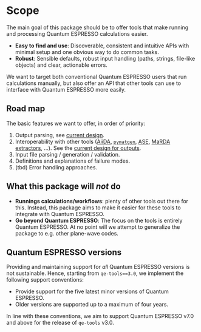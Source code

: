 # Scope

The main goal of this package should be to offer tools that make running and processing Quantum ESPRESSO calculations easier.

* **Easy to find and use**: Discoverable, consistent and intuitive APIs with minimal setup and one obvious way to do common tasks.
* **Robust**: Sensible defaults, robust input handling (paths, strings, file-like objects) and clear, actionable errors.

We want to target both conventional Quantum ESPRESSO users that run calculations manually, but also offer an API that other tools can use to interface with Quantum ESPRESSO more easily.

## Road map

The basic features we want to offer, in order of priority:

1. Output parsing, see [current design](outputs.md).
1. Interoperability with other tools ([AiiDA](https://aiida.net/), [`pymatgen`](https://pymatgen.org/), [ASE](https://ase-lib.org/), [MaRDA extractors](https://github.com/marda-alliance/metadata_extractors), ...).
   See the [current design for outputs](outputs.md/#conversion-to-other-libraries).
1. Input file parsing / generation / validation.
1. Definitions and explanations of failure modes.
1. (tbd) Error handling approaches.

## What this package will _not_ do

* **Runnings calculations/workflows**: plenty of other tools out there for this.
  Instead, this package aims to make it easier for these tools to integrate with Quantum ESPRESSO.
* **Go beyond Quantum ESPRESSO**: The focus on the tools is entirely Quantum ESPRESSO.
  At no point will we attempt to generalize the package to e.g. other plane-wave codes.

## Quantum ESPRESSO versions

Providing and maintaining support for _all_ Quantum ESPRESSO versions is not sustainable.
Hence, starting from `qe-tools==3.0`, we implement the following support conventions:

* Provide support for the five latest minor versions of Quantum ESPRESSO.
* Older versions are supported up to a maximum of four years.

In line with these conventions, we aim to support Quantum ESPRESSO v7.0 and above for the release of `qe-tools` v3.0.
